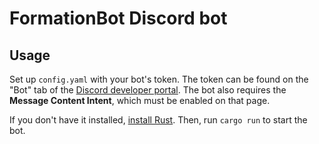 # FormationBot Discord bot

## Usage

Set up `config.yaml` with your bot's token.
The token can be found on the "Bot" tab of the [Discord developer portal][dev-portal].
The bot also requires the **Message Content Intent**, which must be enabled on
that page.

If you don't have it installed, [install Rust][install-rust].
Then, run `cargo run` to start the bot.

[dev-portal]: https://discord.com/developers/applications
[install-rust]: https://www.rust-lang.org/tools/install
